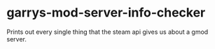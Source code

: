 # garrys-mod-server-info-checker
Prints out every single thing that the steam api gives us about a gmod server.
